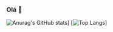 ### Olá 👋

![Anurag's GitHub stats](https://github-readme-stats.vercel.app/api?username=erick-mosca&show_icons=true&theme=dark)]
[![Top Langs](https://github-readme-stats.vercel.app/api/top-langs/?username=erick-mosca)]
